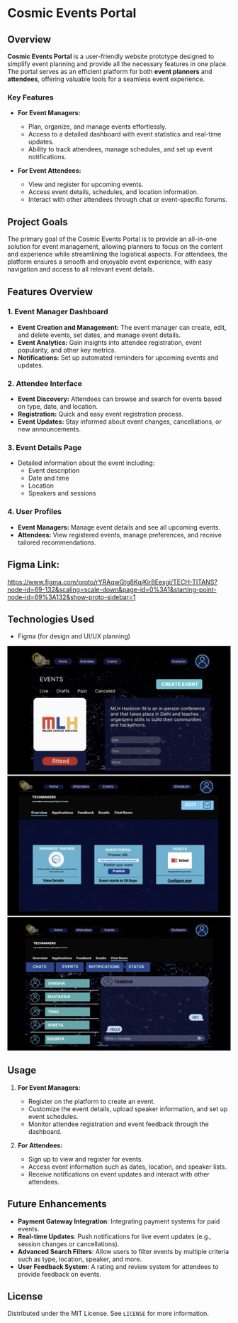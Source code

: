 # Cosmic Events Portal

## Overview

**Cosmic Events Portal** is a user-friendly website prototype designed to simplify event planning and provide all the necessary features in one place. The portal serves as an efficient platform for both **event planners** and **attendees**, offering valuable tools for a seamless event experience.

### Key Features
- **For Event Managers:**
  - Plan, organize, and manage events effortlessly.
  - Access to a detailed dashboard with event statistics and real-time updates.
  - Ability to track attendees, manage schedules, and set up event notifications.
  
- **For Event Attendees:**
  - View and register for upcoming events.
  - Access event details, schedules, and location information.
  - Interact with other attendees through chat or event-specific forums.

## Project Goals

The primary goal of the Cosmic Events Portal is to provide an all-in-one solution for event management, allowing planners to focus on the content and experience while streamlining the logistical aspects. For attendees, the platform ensures a smooth and enjoyable event experience, with easy navigation and access to all relevant event details.


## Features Overview

### 1. **Event Manager Dashboard**
   - **Event Creation and Management:** The event manager can create, edit, and delete events, set dates, and manage event details.
   - **Event Analytics:** Gain insights into attendee registration, event popularity, and other key metrics.
   - **Notifications:** Set up automated reminders for upcoming events and updates.

### 2. **Attendee Interface**
   - **Event Discovery:** Attendees can browse and search for events based on type, date, and location.
   - **Registration:** Quick and easy event registration process.
   - **Event Updates:** Stay informed about event changes, cancellations, or new announcements.
  
### 3. **Event Details Page**
   - Detailed information about the event including:
     - Event description
     - Date and time
     - Location
     - Speakers and sessions
  
### 4. **User Profiles**
   - **Event Managers:** Manage event details and see all upcoming events.
   - **Attendees:** View registered events, manage preferences, and receive tailored recommendations.


## Figma Link: 
https://www.figma.com/proto/rYRAqwGtg8KqjKir8Eexgi/TECH-TITANS?node-id=69-132&scaling=scale-down&page-id=0%3A1&starting-point-node-id=69%3A132&show-proto-sidebar=1

## Technologies Used
  - Figma (for design and UI/UX planning)

![image alt](https://github.com/tanisha10101/Cosmic-Event-Portal/blob/f88f0670d04f47e6d54fcd9969e8ac649545f5fc/01.png)
![image alt](https://github.com/tanisha10101/Cosmic-Event-Portal/blob/f88f0670d04f47e6d54fcd9969e8ac649545f5fc/02.png)
![image alt](https://github.com/tanisha10101/Cosmic-Event-Portal/blob/f88f0670d04f47e6d54fcd9969e8ac649545f5fc/03.png)


## Usage

1. **For Event Managers:**
   - Register on the platform to create an event.
   - Customize the event details, upload speaker information, and set up event schedules.
   - Monitor attendee registration and event feedback through the dashboard.

2. **For Attendees:**
   - Sign up to view and register for events.
   - Access event information such as dates, location, and speaker lists.
   - Receive notifications on event updates and interact with other attendees.

## Future Enhancements

- **Payment Gateway Integration**: Integrating payment systems for paid events.
- **Real-time Updates**: Push notifications for live event updates (e.g., session changes or cancellations).
- **Advanced Search Filters**: Allow users to filter events by multiple criteria such as type, location, speaker, and more.
- **User Feedback System**: A rating and review system for attendees to provide feedback on events.


## License

Distributed under the MIT License. See `LICENSE` for more information.
